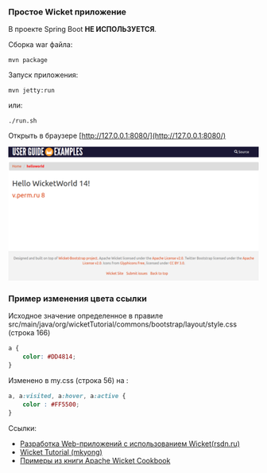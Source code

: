 ### Простое Wicket приложение

В проекте Spring Boot __НЕ ИСПОЛЬЗУЕТСЯ__.

Сборка war файла:

````shell
mvn package
````

Запуск приложения:

````shell
mvn jetty:run
````

или:

````shell
./run.sh
````

Открыть в браузере [http://127.0.0.1:8080/](http://127.0.0.1:8080/) 

![main_page](doc/main_page.png)

### Пример изменения цвета ссылки

Исходное значение определенное в правиле 
src/main/java/org/wicketTutorial/commons/bootstrap/layout/style.css
(строка 166)

````css
a {
    color: #DD4814;
}
````

Изменено в my.css (строка 56) на :

````css
a, a:visited, a:hover, a:active {
    color : #FF5500;
}
````

Ссылки:

- [Разработка Web-приложений с использованием Wicket(rsdn.ru)](https://www.rsdn.org/article/inet/Wicket.xml)
- [Wicket Tutorial (mkyong)](https://mkyong.com/tutorials/wicket-tutorials/)
- [Примеры из книги Apache Wicket Cookbook](https://resources.oreilly.com/examples/9781849511605/-/tree/master?ref_type=heads)